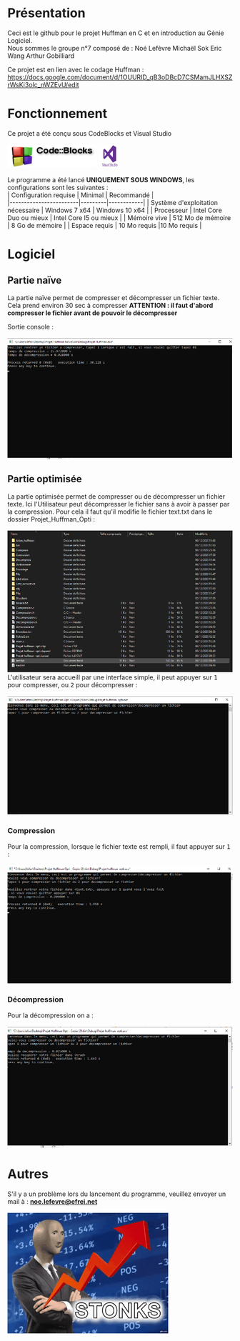 # Présentation
Ceci est le github pour le projet Huffman en C et en introduction au Génie Logiciel.
</br>
Nous sommes le groupe n°7 composé de : 
Noé Lefèvre
Michaël Sok
Eric Wang
Arthur Gobilliard
</br>

Ce projet est en lien avec le codage Huffman : https://docs.google.com/document/d/1OUURID_qB3oDBcD7CSMamJLHXSZrWsKi3olc_nWZEvU/edit

# Fonctionnement

Ce projet a été conçu sous CodeBlocks et Visual Studio 
</br>
</br>
<img src="doc/Image/cb.png" width="200" height="50"/>
<img src="doc/Image/vs.jpg" width="50" height="50"/>
</br>
</br>
Le programme a été lancé **UNIQUEMENT SOUS WINDOWS**, les configurations sont les suivantes : </br>
| Configuration requise  | Minimal | Recommandé |  
|------------------------|---------|------------|
| Système d'exploitation nécessaire | Windows 7 x64 | Windows 10 x64 |
| Processeur | Intel Core Duo ou mieux | Intel Core I5 ou mieux |
| Mémoire vive | 512 Mo de mémoire | 8 Go de mémoire |
| Espace requis | 10 Mo requis |10 Mo requis |

# Logiciel

## Partie naïve

La partie naïve permet de compresser et décompresser un fichier texte. Cela prend environ 30 sec à compresser **ATTENTION : il faut d'abord compresser le fichier avant de pouvoir le décompresser**

Sortie console : </br></br>
<img src="doc/Image/huffman_naif.png"/>

## Partie optimisée

La partie optimisée permet de compresser ou de décompresser un fichier texte. Ici l'Utilisateur peut décompresser le fichier sans à avoir à passer par la compression.
Pour cela il faut qu'il modifie le fichier text.txt dans le dossier Projet_Huffman_Opti : </br></br>
<img src="doc/Image/modif.png"/>
</br>
L'utilisateur sera accueill par une interface simple, il peut appuyer sur <kbd>1</kbd> pour compresser, ou <kbd>2</kbd> pour décompresser : 
</br></br>
<img src="doc/Image/menu.png"/>

### Compression
Pour la compression, lorsque le fichier texte est rempli, il faut appuyer sur <kbd>1</kbd> : </br></br>
<img src="doc/Image/compression_opti.png"/>
</br>
### Décompression
Pour la décompression on a : </br></br>
<img src="doc/Image/decompression_opti.png"/>
</br>

# Autres
S'il y a un problème lors du lancement du programme, veuillez envoyer un mail à : **noe.lefevre@efrei.net**
</br></br>
![](doc/Image/stonks.gif)




